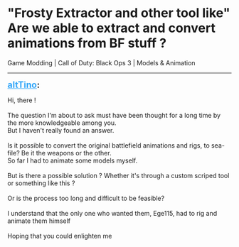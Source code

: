 # "Frosty Extractor and other tool like" Are we able to extract and convert animations from BF stuff ?
Game Modding | Call of Duty: Black Ops 3 | Models & Animation

---
<strong style="font-size: 1.4em;"><span style="text-decoration: underline;text-decoration-color: #34a7f9;"><span style="color:#34a7f9;">altTino</span></span>:</strong>

<p>Hi, there !<br /><br />The question I&#39;m about to ask must have been thought for a long time by the more knowledgeable among you.<br />But I haven&#39;t really found an answer.<br /><br />Is it possible to convert the original battlefield animations and rigs, to sea-file? Be it the weapons or the other.<br />So far I had to animate some models myself.<br /><br />But is there a possible solution ? Whether it&#39;s through a custom scriped tool or something like this ?<br /><br />Or is the process too long and difficult to be feasible?<br /><br />I understand that the only one who wanted them, Ege115, had to rig and animate them himself<br /><br />Hoping that you could enlighten me</p>
